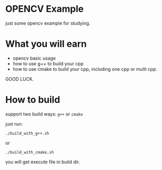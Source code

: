 # OPENCV Example

just some opencv example for studying.

# What you will earn

- opencv basic usage
- how to use g++ to build your cpp
- how to use cmake to build your cpp, including one cpp or multi cpp.

GOOD LUCK.


# How to build

support two build ways: `g++` or `cmake`

just run: 

```
./build_with_g++.sh
```

or 

```
./build_with_cmake.sh
```

you will get execute file in build dir.
